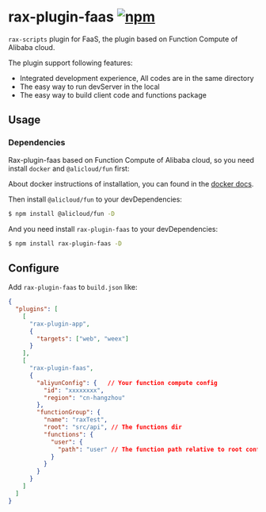 # rax-plugin-faas [![npm](https://img.shields.io/npm/v/rax-plugin-faas.svg)](https://www.npmjs.com/package/rax-plugin-faas)

`rax-scripts` plugin for FaaS, the plugin based on Function Compute of Alibaba cloud.

The plugin support following features:

- Integrated development experience, All codes are in the same directory
- The easy way to run devServer in the local
- The easy way to build client code and functions package

## Usage

### Dependencies

Rax-plugin-faas based on Function Compute of Alibaba cloud, so you need install `docker` and `@alicloud/fun` first:

About docker instructions of installation, you can found in the [docker docs](https://docs.docker.com/install/).

Then install `@alicloud/fun` to your devDependencies:

```bash
$ npm install @alicloud/fun -D
```

And you need install `rax-plugin-faas` to your devDependencies:

```bash
$ npm install rax-plugin-faas -D
```

## Configure

Add `rax-plugin-faas` to `build.json` like:

```json
{
  "plugins": [
    [
      "rax-plugin-app",
      {
        "targets": ["web", "weex"]
      }
    ],
    [
      "rax-plugin-faas",
      {
        "aliyunConfig": {   // Your function compute config
          "id": "xxxxxxxx",
          "region": "cn-hangzhou"
        },
        "functionGroup": {
          "name": "raxTest",
          "root": "src/api", // The functions dir
          "functions": {
            "user": {
              "path": "user" // The function path relative to root config
            }
          }
        }
      }
    ]
  ]
}
```
